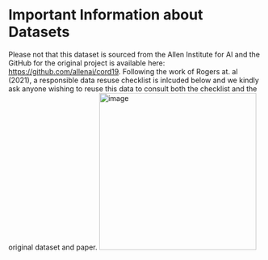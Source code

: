 # Important Information about Datasets 

Please not that this dataset is sourced from the Allen Institute for AI and the GitHub for the original project is available here: https://github.com/allenai/cord19. 
Following the work of Rogers at. al (2021), a responsible data resuse checklist is inlcuded below and we kindly ask anyone wishing to reuse this data to consult both the checklist and the original dataset and paper.
<img width="311" alt="image" src="https://github.com/user-attachments/assets/3c21b223-641e-43db-b86c-9807157fb5bd" />
